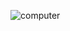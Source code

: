 ![computer](https://user-images.githubusercontent.com/99199823/157508863-2ca03da0-2131-43df-a292-4f2df410219f.gif)
